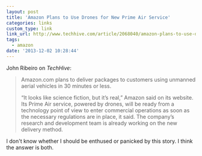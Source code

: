 ```yaml
---
layout: post
title: 'Amazon Plans to Use Drones for New Prime Air Service'
categories: links
custom_type: link
link_url: http://www.techhive.com/article/2068040/amazon-plans-to-use-drones-to-deliver-packages.html
tags:
  - amazon
date: '2013-12-02 10:28:44'
---
```

John Ribeiro on *TechHive*:

>Amazon.com plans to deliver packages to customers using unmanned aerial vehicles in 30 minutes or less.
>
>“It looks like science fiction, but it’s real,” Amazon said on its website. Its Prime Air service, powered by drones, will be ready from a technology point of view to enter commercial operations as soon as the necessary regulations are in place, it said. The company’s research and development team is already working on the new delivery method.

I don't know whether I should be enthused or panicked by this story. I think the answer is both.

